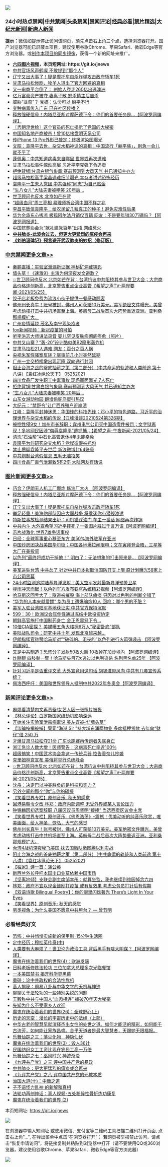 ![](https://raw.githubusercontent.com/fqnews/bnews/master/64photo/fqnews-qr.jpg)

<div id="tt">
<h3>24小时热点禁闻|<a href="#%E4%B8%AD%E5%85%B1%E7%A6%81%E9%97%BB%E6%9B%B4%E5%A4%9A%E6%96%87%E7%AB%A0">中共禁闻</a>|<a href="#%E5%9B%BE%E7%89%87%E6%96%B0%E9%97%BB%E6%9B%B4%E5%A4%9A%E6%96%87%E7%AB%A0">头条禁闻</a>|<a href="#%E6%96%B0%E9%97%BB%E8%AF%84%E8%AE%BA%E6%9B%B4%E5%A4%9A%E6%96%87%E7%AB%A0">禁闻评论|<a href="#%E5%BF%85%E7%9C%8B%E7%BB%8F%E5%85%B8%E5%A5%BD%E6%96%87">经典必看|<a href="/video.md#%E7%A6%81%E7%89%87%E7%B2%BE%E9%80%89">禁片精选</a>|<a href="https://github.com/fqnews/djy/blob/master/gb/nf1351518.md#1">大纪元新闻</a>|<a href="https://github.com/fqnews/ntdtv/blob/master/gb/prog204.md#1">新唐人新闻</a></h3>
<div><b>提示：</b>微信如提示停止访问该网页，须先点击右上角三个点，选择浏览器打开。国产浏览器可能已屏蔽本项目，建议使用谷歌Chrome、苹果Safari、微软Edge等官方浏览器。或<a href="https://github.com/fqnews/bnews/blob/master/%E5%88%B6%E4%BD%9Cgit%E7%A6%81%E9%97%BB%E9%95%9C%E5%83%8F.md">制作本项目的同步镜像</a>，获得一个新的网址来推广。</div>
<ul>
<li><b><a href="http://d1.bdrive.tk/64.mp4" target="_blank">六四图片视频</a>，本页短网址: https://git.io/jnews</b></li>
<li><a href="/cnnews/20210524/1552942.md">中共官场风声鹤唳 不敢提到“那个人”</a></li>
<li><a href="/topimagenews/20210525/1553122.md">辽宁又出大事了！疑是摩托车自杀炸弹攻击政府轿车1死</a></li>
<li><a href="/cbnews/20210525/1553134.md">甘肃马拉松惨剧，牧羊人道出了官方回避的真相</a></li>
<li><a href="/cnnews/20210525/1553325.md">又一电商平台倒了： 创始人卷走260亿出逃澳洲</a></li>
<li><a href="/cbnews/20210525/1553133.md">亿万富豪资产被夺 妻离子散 怒杀债主后自杀</a></li>
<li><a href="/cbnews/20210525/1553196.md">威胁“韭菜”？ 党媒：认命可以 躺平不行</a></li>
<li><a href="/cnnews/20210525/1553101.md">变种病毒传入广东 已在社区传播？</a></li>
<li><a href="/topimagenews/20210525/1553330.md">释放强硬信号！内塔尼亚胡对摩萨德下令：你们的首要任务是…【阿波罗网编译】</a></li>
<li><a href="/ssgc/20210525/1553120.md">〖兲朝浮世绘〗这个官员的死亡揭示了党国的大秘密</a></li>
<li><a href="/cnnews/20210525/1553334.md">中国知名地产商被杀！曾10亿接盘明天系公司</a></li>
<li><a href="/cnnews/20210525/1553222.md">传iPhone 13 Pro外形已敲定：终极渲染图曝光</a></li>
<li><a href="/cbnews/20210525/1553178.md">文昭：袁隆平去世，杂交水稻神话的真相；中国流行「躺平族」，别急一会儿就不平了</a></li>
<li><a href="/comments/20210525/1553157.md">蓬佩奥：中共知道病毒来自哪里 世界或再次遭难</a></li>
<li><a href="/cnnews/20210525/1553516.md">甘肃马拉松事件惊动高层 习近平李克强下令追责</a></li>
<li><a href="/cbnews/20210525/1553429.md">拒绝背锅!甘肃白银气象局:赛前预测到大风天气 并已通知主办方</a></li>
<li><a href="/cnnews/20210525/1553335.md">超级马拉松高手梁晶遇难细节曝光 幸存者讲述恐怖经历</a></li>
<li><a href="/cbnews/20210525/1553297.md">袁隆平一生未入党团 中共强称“同志”为自己贴金</a></li>
<li><a href="/cbnews/20210525/1553402.md">“生八女儿”大陆夫妻被嘲笑 20年后…</a></li>
<li><a href="/cbnews/20210525/1553181.md">世卫顾问也反水 北京如芒在背</a></li>
<li><a href="/cnnews/20210525/1553430.md">“超级血月”周三亮相 易理师析台湾中国不祥之兆</a></li>
<li><a href="/baitai/20210525/1553013.md">李昌平致信袁隆平︰给农民留几粒真正的种子！避免灾难性后果</a></li>
<li><a href="/finance/20210525/1553371.md">华为余承东心拔凉 极狐阿尔法月销仅百辆 网友：不是要年销30万辆吗？【阿波罗网报道】</a></li>
<li><a href="/cnnews/20210525/1553159.md">中国殡葬协会为“献礼建党百年”出招 网络惹火</a></li>
<li><b><a href="/comments/20200211/1275071.md" target="_blank">中共肺炎-此波会过去，但更大更猛烈的瘟疫会再来</a></b></li>
<li><b><a href="/comments/20200207/1272816.md" target="_blank">《刘伯温碑记》预言避开武汉肺炎的妙招（修订版）</a></b></li>
</ul>
</div>

<div class="catlist">
<h3><a href="/cbnews/" target="_blank">中共禁闻</a><span><a href="/cbnews/" target="_blank" rel="nofollow">更多文章>></a></span></h3>
<ul>
<li><a href="/cbnews/20210525/1553619.md" target="_blank">秦鹏直播：实验室泄漏新证据 神秘矿洞藏钥匙</a></li>
<li><a href="/cbnews/20210525/1553610.md" target="_blank">墙头草！《速激9》主演为何深夜发文道歉？</a></li>
<li><a href="/comments/20210525/1553601.md" target="_blank">💥世卫顾问也反水 北京如芒在背；台湾抗议中共阻挠其参与世卫大会；大宗商品价格连创新高，北京警告重点企业高管【希望之声TV-两岸要闻-2021/05/25】</a></li>
<li><a href="/cbnews/20210525/1553590.md" target="_blank">饺子店老板免费为流浪小伙子提供一餐感动顾客</a></li>
<li><a href="/comments/20210525/1553571.md" target="_blank">佛州州长真牛！账号被封，佛州人可获赔10万美元。美军绝密文件曝光，美曾考虑动核打击中共机场直至上海。英航母二战后首次大阵势重返亚洲。亚利桑那规模扩大。</a></li>
<li><a href="/cbnews/20210525/1553561.md" target="_blank">广州疫情延烧 茂名及南宁现染疫者</a></li>
<li><a href="/cbnews/20210525/1553546.md" target="_blank">fox新闻视频：新冠疫苗的可怕</a></li>
<li><a href="/cbnews/20210525/1553537.md" target="_blank">听李洪志大师讲法录音 婴儿罕见皮肤病彻底痊愈（照片）</a></li>
<li><a href="/cbnews/20210525/1553543.md" target="_blank">中共又山寨？“轰-20”设计酷似美B2隐形轰炸机</a></li>
<li><a href="/cbnews/20210525/1553542.md" target="_blank">甘肃马拉松21人遇难 网友：百分之百人祸</a></li>
<li><a href="/cbnews/20210525/1553541.md" target="_blank">央视朱军性骚案反转？庭审前几小时突然延期</a></li>
<li><a href="/cbnews/20210525/1553540.md" target="_blank">广州一立交桥桥墩出现沉降 双向通行封闭</a></li>
<li><a href="/comments/20210525/1553507.md" target="_blank">阻止台海之战的釜底抽薪之策（第二部分）（中共命运的轨迹和人类前途  第十八讲）【袁红冰纵论天下】 05252021</a></li>
<li><a href="/cbnews/20210525/1553481.md" target="_blank">四川食品厂发生职工中毒事故 现场画面曝光 7人死亡</a></li>
<li><a href="/cbnews/20210525/1553429.md" target="_blank">拒绝背锅!甘肃白银气象局:赛前预测到大风天气 并已通知主办方</a></li>
<li><a href="/cbnews/20210525/1553402.md" target="_blank">“生八女儿”大陆夫妻被嘲笑 20年后…</a></li>
<li><a href="/cbnews/20210525/1553390.md" target="_blank">山东女游动物园 翻墙偷鸵鸟蛋引热议</a></li>
<li><a href="/cbnews/20210525/1553383.md" target="_blank">大纪元：“禁野令”让广西养殖户近崩溃</a></li>
<li><a href="/cbnews/20210525/1553381.md" target="_blank">江峰：袁隆平封神迷思：华国锋的科技先锋；邓小平的特色道路，习近平的治理世界与杂交水稻的传说【江峰漫谈20210524第326期】</a></li>
<li><a href="/comments/20210525/1553376.md" target="_blank">被控性侵9女！加州市长辞职；宾州电气公司买中国造零件被罚；文字狱再现！多地网民因涉“侮辱袁隆平”遭抓捕；【希望之声-午夜新闻-2021/05/24】</a></li>
<li><a href="/cbnews/20210525/1553370.md" target="_blank">清洗“石油帮”中石化高管退休4年未能幸免</a></li>
<li><a href="/cbnews/20210525/1553349.md" target="_blank">袁隆平为何研究杂交水稻？党媒造假被抓包</a></li>
<li><a href="/cbnews/20210525/1553331.md" target="_blank">禁止质疑袁隆平去世后 新浪微博封64账号</a></li>
<li><a href="/cbnews/20210525/1553320.md" target="_blank">中共炮制台湾假信息 五毛无脑招笑</a></li>
<li><a href="/cbnews/20210525/1553319.md" target="_blank">四川食品厂毒气泄漏致5死2伤 大陆网友有话说</a></li>

</ul>
</div>
<div class="catlist">
<h3><a href="/topimagenews/" target="_blank">图片新闻</a><span><a href="/topimagenews/" target="_blank" rel="nofollow">更多文章>></a></span></h3>
<ul>
<li><a href="/topimagenews/20210525/1553428.md" target="_blank">巧合？伊朗无人机工厂爆炸 炼油厂大火 【阿波罗网编译】</a></li>
<li><a href="/topimagenews/20210525/1553330.md" target="_blank">释放强硬信号！内塔尼亚胡对摩萨德下令：你们的首要任务是…【阿波罗网编译】</a></li>
<li><a href="/topimagenews/20210525/1553122.md" target="_blank">辽宁又出大事了！疑是摩托车自杀炸弹攻击政府轿车1死</a></li>
<li><a href="/topimagenews/20210524/1552810.md" target="_blank">举足轻重！美海豹部队因应大国战争 将乘迷你小潜舰渗透</a></li>
<li><a href="/topimagenews/20210524/1552783.md" target="_blank">特斯拉事故检测结果出炉：司机错踩油门 车主一番话 网络再次炸锅</a></li>
<li><a href="/topimagenews/20210524/1552691.md" target="_blank">中共内斗 大外宣希望习近平摔死？一张图片胜过千言万语【阿波罗网编译】</a></li>
<li><a href="/topimagenews/20210524/1552507.md" target="_blank">芯片战激化 世界7雄争话事权</a></li>
<li><a href="/topimagenews/20210524/1552502.md" target="_blank">日经：全球军事重心移至东方 美50%海外驻军在亚洲</a></li>
<li><a href="/topimagenews/20210522/1551799.md" target="_blank">中国炒房团决战美国华尔街；中国各地爆拉闸限电；文在寅拜登会晤，三星等大厂在美投资</a></li>
<li><a href="/topimagenews/20210522/1551696.md" target="_blank">以色列“最终将成功干掉他！” 明白了：无法想象的打击原来是&#8230;【阿波罗网编译】</a></li>
<li><a href="/topimagenews/20210521/1551152.md" target="_blank">美军进驻台湾 中共怂了 针对中共日本拟取消国防开支上限 原计划曝光58家上市公司黑幕</a></li>
<li><a href="/topimagenews/20210521/1551038.md" target="_blank">24小时监测追踪陆基导弹发射！美太空军发射最新导弹预警卫星</a></li>
<li><a href="/topimagenews/20210521/1550979.md" target="_blank">弹雨冲天而起！以色列军方发布铁穹系统精彩视频【阿波罗网编译】</a></li>
<li><a href="/topimagenews/20210521/1550881.md" target="_blank">哈马斯这回亏大了：隧道被摧毁 海上部队瘫痪 只因对以色列的判断全错了</a></li>
<li><a href="/topimagenews/20210521/1550880.md" target="_blank">“华为的人本来就爱嫖” 华为员工遭爆骗炮10人 回呛：哪个男的不脏？</a></li>
<li><a href="/topimagenews/20210521/1550688.md" target="_blank">美军入驻台湾陆军基地获证实 中共官方保持沉默</a></li>
<li><a href="/topimagenews/20210521/1550640.md" target="_blank">599：30！欧洲议会压倒性通过冻结中欧投资协定</a></li>
<li><a href="/topimagenews/20210520/1550584.md" target="_blank">朝鲜高官施打中国制药身亡 金正恩震怒下令…</a></li>
<li><a href="/topimagenews/20210520/1550302.md" target="_blank">10倍CIA密探？ 美媒曝五角大楼拥6万人“秘密卧底”部队</a></li>
<li><a href="/topimagenews/20210520/1550301.md" target="_blank">美陆战队司令：研究中共十年 发现北京越来越…</a></li>
<li><a href="/topimagenews/20210520/1550150.md" target="_blank">伊朗指挥官称赞哈马斯对”“破碎的、沮丧的”以色列进行火箭弹袭击 【阿波罗网编译】</a></li>
<li><a href="/topimagenews/20210519/1549605.md" target="_blank">又是中共制造？恐怖分子发射50枚火箭 10枚掉在加沙境内 【阿波罗网编译】</a></li>
<li><a href="/topimagenews/20210519/1549591.md" target="_blank">炸瞎眼 四肢剩一臂！哈马斯头目7次逃过以色列追杀 名列黑名单25年 【阿波罗网编译】</a></li>
<li><a href="/topimagenews/20210519/1549524.md" target="_blank">针对习近平是否重评文革 大外宣竟用这句话 胡锡进带风向 中共有几套宣传系统？</a></li>
<li><a href="/topimagenews/20210519/1549350.md" target="_blank">佩洛西呼吁：美国和世界领导人抵制中共2022年冬奥会【阿波罗网编译】</a></li>

</ul>
</div>
<div class="catlist">
<h3><a href="/comments/" target="_blank">新闻评论</a><span><a href="/comments/" target="_blank" rel="nofollow">更多文章>></a></span></h3>
<ul>
<li><a href="/comments/20210525/1553645.md" target="_blank">麻烦看清楚内文再责备!女艺人因一张照片被轰</a></li>
<li><a href="/comments/20210525/1553642.md" target="_blank">【林忌评论】白罗斯国家级劫机影响深远</a></li>
<li><a href="/comments/20210525/1553632.md" target="_blank">开始关注实验室泄露病毒说 美左媒被批“墙头草”</a></li>
<li><a href="/comments/20210525/1553629.md" target="_blank">【涉骗按揭被捕】警司“海港 Sir ”持大埔东涌两物业 多度抵押贷款 去年向“财仔”借 250 万</a></li>
<li><a href="/comments/20210525/1553628.md" target="_blank">才爆甘肃马拉松夺21命 广东长跑赛再传跑者失联身亡</a></li>
<li><a href="/comments/20210525/1553627.md" target="_blank">浙江急诊人数大增！医师警告：这病毒死亡率近100％</a></li>
<li><a href="/comments/20210525/1553626.md" target="_blank">超级搞笑！中国武术协会拿这一传统兵器 控告香奈儿抄袭</a></li>
<li><a href="/comments/20210525/1553625.md" target="_blank">克里姆林宫宣布 美俄将举行总统峰会</a></li>
<li><a href="/comments/20210525/1553601.md" target="_blank">💥世卫顾问也反水 北京如芒在背；台湾抗议中共阻挠其参与世卫大会；大宗商品价格连创新高，北京警告重点企业高管【希望之声TV-两岸要闻-2021/05/25】</a></li>
<li><a href="/comments/20210525/1553598.md" target="_blank">沈舟：决定巴以冲突胜负的是科技和实力？</a></li>
<li><a href="/comments/20210525/1553583.md" target="_blank">另外空间的那个“你”与你的碰撞</a></li>
<li><a href="/comments/20210525/1553580.md" target="_blank">【笑看世界专栏】原创音乐: 秋天的感觉</a></li>
<li><a href="/comments/20210525/1553578.md" target="_blank">回港易朝令夕改 林郑：政府内部调整 无受外界或某人言论压力</a></li>
<li><a href="/comments/20210525/1553577.md" target="_blank">钟锦麟因初选案辞职 八届区议员周贤明“接捧” 当选西贡区议会主席</a></li>
<li><a href="/comments/20210525/1553575.md" target="_blank">【笑看世界专栏】原创音乐:《佛恩浩荡》–震撼！优美动听的纯音乐欣赏，唯美画面，给人神圣，恢弘，大气的感觉</a></li>
<li><a href="/comments/20210525/1553571.md" target="_blank">佛州州长真牛！账号被封，佛州人可获赔10万美元。美军绝密文件曝光，美曾考虑动核打击中共机场直至上海。英航母二战后首次大阵势重返亚洲。亚利桑那规模扩大。</a></li>
<li><a href="/comments/20210525/1553526.md" target="_blank">台湾4战机深夜秘飞美国 抹去国徽队徽图腾以利实战</a></li>
<li><a href="/comments/20210525/1553507.md" target="_blank">阻止台海之战的釜底抽薪之策（第二部分）（中共命运的轨迹和人类前途  第十八讲）【袁红冰纵论天下】 05252021</a></li>
<li><a href="/comments/20210525/1553502.md" target="_blank">【独家】诗一首：蒲公英</a></li>
<li><a href="/comments/20210525/1553492.md" target="_blank">新西兰外长呼吁本国出口业莫依赖中国市场</a></li>
<li><a href="/comments/20210525/1553487.md" target="_blank">【坚离地倾】支联会副主席邹幸彤：就算坐监，我也继续到维园悼念六四</a></li>
<li><a href="/comments/20210525/1553486.md" target="_blank">林郑：政府不宜以现金鼓励打疫苗 或有反效果 考虑公务员打针后有假期</a></li>
<li><a href="/comments/20210525/1553485.md" target="_blank">【双语诗歌 Bilingual Poetry】：你的眼里闪烁著光 There’s Light In Your Eyes</a></li>
<li><a href="/comments/20210525/1553484.md" target="_blank">【笑看世界】原创音乐: 秋天的感觉</a></li>
<li><a href="/comments/20210525/1553404.md" target="_blank">另类视角：为什么美国不愿意中共垮台？ — 曾节明</a></li>

</ul>
</div>

<div class="catlist">
<h3>必看经典好文</h3>
<ul>
<li><a href="/baitai/20200711/1359005.md" target="_blank">恐怖：中共悄悄实施新的保甲制-15分钟生活圈</a></li>
<li><a href="/tculture/xiulian/20151105/467870.md" target="_blank">定中经历：穆桂英传奇(中)</a></li>
<li><a href="/cnnews/20201226/1455352.md" target="_blank">人类要有大麻烦了！世卫沦为政治工具 背后黑手有啥大阴谋？【阿波罗网编译】</a></li>
<li><a href="/topimagenews/20180522/946266.md" target="_blank">魔鬼在统治着我们的世界(4)：欧洲发端</a></li>
<li><a href="/comments/20200531/1337359.md" target="_blank">日料老板修炼法轮功 三位加拿大总理多次光临餐馆</a></li>
<li><a href="/lifebaike/20210222/1491794.md" target="_blank">一本美国禁书 揭开科学界黑幕</a></li>
<li><a href="/comments/20200705/783271.md" target="_blank">重磅：论中共政权的合法性危机</a></li>
<li><a href="/aomi/history/20170924/831575.md" target="_blank">高人揭秘：周易八卦与中华文字的天机与神迹</a></li>
<li><a href="/comments/20190417/1114875.md" target="_blank">聊聊关于法轮功的一些特别尖锐的问题</a></li>
<li><a href="/cbnews/20200730/1371580.md" target="_blank">王毅称中共与中国人“血肉相连” 捅破70年天大秘密</a></li>
<li><a href="/comments/20200620/1346848.md" target="_blank">先知为什么不受家乡人欢迎</a></li>
<li><a href="/comments/20181210/1044798.md" target="_blank">魔鬼在统治着我们的世界(26)：全球野心(上)</a></li>
<li><a href="/tculture/20121025/73065.md" target="_blank">历史的天空：漫长的宇宙历史中的法缘（上部）</a></li>
<li><a href="/comments/20210420/1529876.md" target="_blank">中华古老的智慧早就演绎杰出女性的处世之道。如何才能活的精彩，如何能千古流芳，如何能让家族昌盛。合乎天道者是最大智慧者，天赐她无限福报。</a></li>
<li><a href="/tculture/20190101/1056889.md" target="_blank">乐舞仙踪之三：落尘化物　神隐仙伏</a></li>
<li><a href="/topimagenews/20180521/945342.md" target="_blank">魔鬼在统治着我们的世界(3)：毁人36计</a></li>
<li><a href="/lifebaike/20200515/1328783.md" target="_blank">民国纺织女工工资比现在农民工高一万倍</a></li>
<li><a href="/tculture/20190101/792550.md" target="_blank">乐舞仙踪之七：巫风时兴 神迹渐没</a></li>
<li><a href="/bookonline/20131116/201054.md" target="_blank">《九评共产党》之三 评中国共产党的暴政</a></li>
<li><a href="/comments/20200211/1275071.md" target="_blank">中共肺炎：更大更猛烈的瘟疫或会再来</a></li>
<li><a href="/bookonline/20131116/201047.md" target="_blank">《九评共产党》之八 评中国共产党的邪教本质</a></li>
<li><a href="/cbnews/20180316/915423.md" target="_blank">治国大道(十)：中庸之道</a></li>
<li><a href="/comments/20190427/1119935.md" target="_blank">子不语怪力乱神 的新解和真相</a></li>
<li><a href="/comments/20190516/1128964.md" target="_blank">法轮功再创神话：真人视频-五处粉碎性骨折炼功康复</a></li>
<li><a href="/topimagenews/20180520/944940.md" target="_blank">魔鬼在统治着我们的世界 (2)</a></li>

</ul>
</div>

本页短网址: https://git.io/jnews

![](https://raw.githubusercontent.com/fqnews/bnews/master/64photo/fqnews-qr.jpg)

在浏览器中输入短网址 或使用微信、支付宝等二维码工具扫描二维码打开页面, 点击右上角"...", 在弹出菜单中点击“在浏览器打开”； 若网页被举报禁止访问，请点击“恢复申请访问”，将链接复制并粘贴到浏览器中打开（请不要使用QQ或360浏览器，建议使用谷歌Chrome、苹果Safari、微软Edge等官方浏览器）

![](https://raw.githubusercontent.com/fqnews/bnews/master/64photo/wx.jpg)